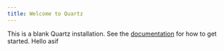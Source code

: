 ```yaml
---
title: Welcome to Quartz
---
```


This is a blank Quartz installation.
See the [documentation](https://quartz.jzhao.xyz) for how to get started.
Hello asif
